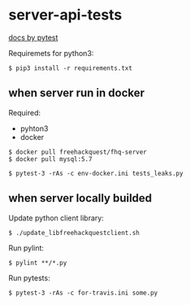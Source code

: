 # server-api-tests

[docs by pytest](https://docs.pytest.org/)

Requiremets for python3:

```
$ pip3 install -r requirements.txt
```

## when server run in docker

Required:

* pyhton3
* docker

```
$ docker pull freehackquest/fhq-server
$ docker pull mysql:5.7
```

```
$ pytest-3 -rAs -c env-docker.ini tests_leaks.py
```

## when server locally builded

Update python client library:

```
$ ./update_libfreehackquestclient.sh
```

Run pylint:

```
$ pylint **/*.py
```

Run pytests:

```
$ pytest-3 -rAs -c for-travis.ini some.py
```


